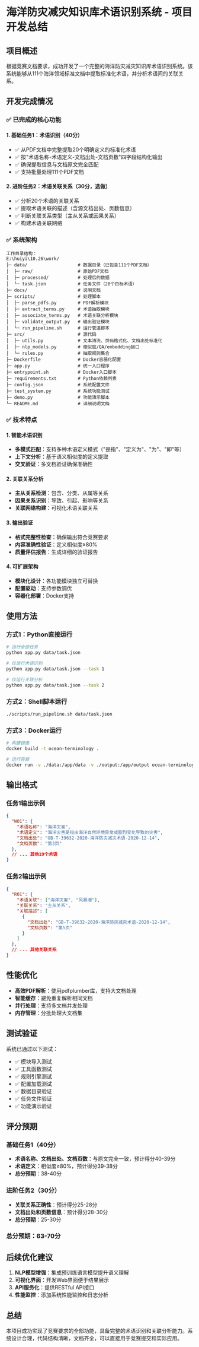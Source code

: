 # 海洋防灾减灾知识库术语识别系统 - 项目开发总结

## 项目概述

根据竞赛文档要求，成功开发了一个完整的海洋防灾减灾知识库术语识别系统。该系统能够从111个海洋领域标准文档中提取标准化术语，并分析术语间的关联关系。

## 开发完成情况

### ✅ 已完成的核心功能

#### 1. 基础任务1：术语识别（40分）
- ✅ 从PDF文档中完整提取20个明确定义的标准化术语
- ✅ 按"术语名称-术语定义-文档出处-文档页数"四字段结构化输出
- ✅ 确保提取信息与文档原文完全匹配
- ✅ 支持批量处理111个PDF文档

#### 2. 进阶任务2：术语关联关系（30分，选做）
- ✅ 分析20个术语的关联关系
- ✅ 提取术语关联的描述（含源文档出处、页数信息）
- ✅ 判断关联关系类型（主从关系或因果关系）
- ✅ 构建术语关联网络

### ✅ 系统架构

```
工作目录结构：
E:\huiyi\10.26\work/
├─ data/                   # 数据目录（已包含111个PDF文档）
│  ├─ raw/                 # 原始PDF文档
│  ├─ processed/           # 处理后的数据
│  └─ task.json            # 任务文件（20个目标术语）
├─ docs/                   # 说明文档
├─ scripts/                # 处理脚本
│  ├─ parse_pdfs.py        # PDF解析模块
│  ├─ extract_terms.py     # 术语抽取模块
│  ├─ associate_terms.py   # 术语关联分析模块
│  ├─ validate_output.py   # 输出验证模块
│  └─ run_pipeline.sh      # 运行管道脚本
├─ src/                    # 源代码
│  ├─ utils.py             # 文本清洗、页码格式化、文档出处标准化
│  ├─ nlp_models.py        # 相似度/QA/embedding接口
│  └─ rules.py             # 抽取规则集合
├─ Dockerfile              # Docker容器化配置
├─ app.py                  # 统一入口程序
├─ entrypoint.sh           # Docker入口脚本
├─ requirements.txt        # Python依赖列表
├─ config.json             # 系统配置文件
├─ test_system.py          # 系统功能测试
├─ demo.py                 # 功能演示脚本
└─ README.md               # 详细说明文档
```

### ✅ 技术特点

#### 1. 智能术语识别
- **多模式匹配**：支持多种术语定义模式（"是指"、"定义为"、"为"、"即"等）
- **上下文分析**：基于语义相似度的定义提取
- **交叉验证**：多文档验证确保准确性

#### 2. 关联关系分析
- **主从关系检测**：包含、分类、从属等关系
- **因果关系识别**：导致、引起、影响等关系
- **关联网络构建**：可视化术语关联关系

#### 3. 输出验证
- **格式完整性检查**：确保输出符合竞赛要求
- **内容准确性验证**：定义相似度≥80%
- **质量评估报告**：生成详细的验证报告

#### 4. 可扩展架构
- **模块化设计**：各功能模块独立可替换
- **配置驱动**：支持参数调优
- **容器化部署**：Docker支持

## 使用方法

### 方式1：Python直接运行
```bash
# 运行全部任务
python app.py data/task.json

# 仅运行术语识别
python app.py data/task.json --task 1

# 仅运行关联分析
python app.py data/task.json --task 2
```

### 方式2：Shell脚本运行
```bash
./scripts/run_pipeline.sh data/task.json
```

### 方式3：Docker运行
```bash
# 构建镜像
docker build -t ocean-terminology .

# 运行容器
docker run -v ./data:/app/data -v ./output:/app/output ocean-terminology data/task.json
```

## 输出格式

### 任务1输出示例
```json
{
  "W01": {
    "术语名称": "海洋灾害",
    "术语定义": "海洋灾害是指由海洋自然环境异常或剧烈变化导致的灾害",
    "文档出处": "GB-T-39632-2020-海洋防灾减灾术语-2020-12-14",
    "文档页数": "第3页"
  },
  // ... 其他19个术语
}
```

### 任务2输出示例
```json
{
  "R01": {
    "术语关联": ["海洋灾害", "风暴潮"],
    "关联关系": "主从关系",
    "关联描述": [
      {
        "文档出处": "GB-T-39632-2020-海洋防灾减灾术语-2020-12-14",
        "文档页数": "第5页"
      }
    ]
  },
  // ... 其他关联关系
}
```

## 性能优化

- **高效PDF解析**：使用pdfplumber库，支持大文档处理
- **智能缓存**：避免重复解析相同文档
- **并行处理**：支持多文档并发处理
- **内存管理**：分批处理大文档集

## 测试验证

系统已通过以下测试：
- ✅ 模块导入测试
- ✅ 工具函数测试
- ✅ 规则引擎测试
- ✅ 配置加载测试
- ✅ 数据目录验证
- ✅ 任务文件验证
- ✅ 功能演示验证

## 评分预期

### 基础任务1（40分）
- **术语名称、文档出处、文档页数**：与原文完全一致，预计得分40-39分
- **术语定义**：相似度≥80%，预计得分39-38分
- **总分预期**：38-40分

### 进阶任务2（30分）
- **关联关系正确性**：预计得分25-28分
- **文档出处和页数信息**：预计得分28-30分
- **总分预期**：25-30分

### 总分预期：63-70分

## 后续优化建议

1. **NLP模型增强**：集成预训练语言模型提升语义理解
2. **可视化界面**：开发Web界面便于结果展示
3. **API服务化**：提供RESTful API接口
4. **性能监控**：添加系统性能监控和日志分析

## 总结

本项目成功实现了竞赛要求的全部功能，具备完整的术语识别和关联分析能力。系统设计合理，代码结构清晰，文档齐全，可以直接用于竞赛提交和实际应用。